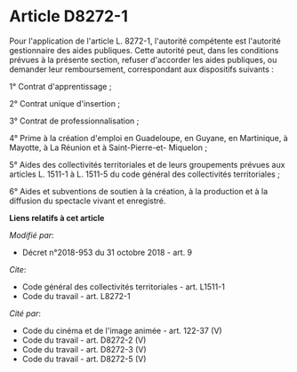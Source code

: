 # Article D8272-1

Pour l'application de l'article L. 8272-1, l'autorité compétente est l'autorité gestionnaire des aides publiques. Cette
autorité peut, dans les conditions prévues à la présente section, refuser d'accorder les aides publiques, ou demander leur
remboursement, correspondant aux dispositifs suivants :

1° Contrat d'apprentissage ;

2° Contrat unique d'insertion ;

3° Contrat de professionnalisation ;

4° Prime à la création d'emploi en Guadeloupe, en Guyane, en Martinique, à Mayotte, à La Réunion et à Saint-Pierre-et-
Miquelon ;

5° Aides des collectivités territoriales et de leurs groupements prévues aux articles L. 1511-1 à L. 1511-5 du code général
des collectivités territoriales ; 

6° Aides et subventions de soutien à la création, à la production et à la diffusion du spectacle vivant et enregistré.

**Liens relatifs à cet article**

_Modifié par_:

  - Décret n°2018-953 du 31 octobre 2018 - art. 9

_Cite_:

  - Code général des collectivités territoriales - art. L1511-1
  - Code du travail - art. L8272-1

_Cité par_:

  - Code du cinéma et de l'image animée - art. 122-37 (V)
  - Code du travail - art. D8272-2 (V)
  - Code du travail - art. D8272-3 (V)
  - Code du travail - art. D8272-5 (V)
